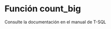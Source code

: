 ﻿---
FunctionName: "count_big"
FunctionType: "SQL"
Autogenerated: true
---

# Función  count_big

Consulte la documentación en el manual de T-SQL
